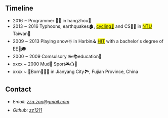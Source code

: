 
<html lang="en" >
  <body data-gr-c-s-loaded="true" class="keydown">
    <div class="container">
    <main id="lang-en" class="wrapper">
            <h2 class="as-text">Timeline</h2>
        <ul class="list list-items">
          <li>2016 ~ Programmer 👨‍💻 in hangzhou🌆</li>
          <li>2013 ~ 2016 Typhoons, earthquakes🏚️, <mark><a class="no-underline" href="https://www.douban.com/note/661279432/" target="_blank">cycling🚴</a></mark> and CS👨‍🎓 in <mark><a class="no-underline" href="https://www.ntu.edu.tw/" target="_blank">NTU</a></mark> Taiwan🌴</li>
          <li>2009 ~ 2013 Playing snow☃️ in Harbin⛪️  <mark><a class="no-underline" href="http://www.hit.edu.cn/" target="_blank">HIT</a></mark> with a bachelor's degree of EE📡🎓</li>
          <li>2000 ~ 2009 Comsulsory 👓📚education🏀</li>
          <li>xxxx ~ 2000 Mud🐶 Sport🎮📺🔎</li>
          <li>xxxx ~ 🍼Born🎉🎉🎉 in Jianyang City🏞️, Fujian Province, China</li>
        </ul>
    </main>    
    <div class="contact">
      <h2 class="as-text">Contact</h2>
      <ul class="ul-contact">
        <li>
          <address class="addr">
            Email: <a class="no-underline" href="mailto:zzq.zon@gmail.com">zzq.zon@gmail.com</a>
          </address>
        </li>
        <li style="margin-top: 10px;">
          <address class="addr">
            Github: <a class="no-underline" href="https://github.com/zz1211">zz1211</a>
          </address>
        </li>
      </ul>
    </div>
    </div>
  </body>
</html>
